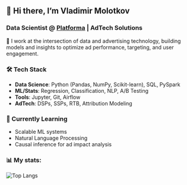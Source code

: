## 👋 Hi there, I’m Vladimir Molotkov 
### Data Scientist @ [Platforma](https://platforma.id/) | AdTech Solutions 

🔭 I work at the intersection of data and advertising technology, building models and insights to optimize ad performance, targeting, and user engagement. 

### 🛠️ Tech Stack  

- **Data Science**: Python (Pandas, NumPy, Scikit-learn), SQL, PySpark  
- **ML/Stats**: Regression, Classification, NLP, A/B Testing  
- **Tools**: Jupyter, Git, Airflow  
- **AdTech**: DSPs, SSPs, RTB, Attribution Modeling

### 🌱 Currently Learning  
- Scalable ML systems
- Natural Language Processing
- Causal inference for ad impact analysis  
  
### 📊 My stats:

![Top Langs](https://github-readme-stats.vercel.app/api/top-langs/?username=vladimir-molotkov&layout=compact&theme=dark)
